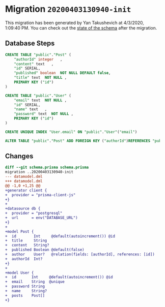 # Migration `20200403130940-init`

This migration has been generated by Yan Takushevich at 4/3/2020, 1:09:40 PM.
You can check out the [state of the schema](./schema.prisma) after the migration.

## Database Steps

```sql
CREATE TABLE "public"."Post" (
    "authorId" integer   ,
    "content" text   ,
    "id" SERIAL,
    "published" boolean  NOT NULL DEFAULT false,
    "title" text  NOT NULL ,
    PRIMARY KEY ("id")
) 

CREATE TABLE "public"."User" (
    "email" text  NOT NULL ,
    "id" SERIAL,
    "name" text   ,
    "password" text  NOT NULL ,
    PRIMARY KEY ("id")
) 

CREATE UNIQUE INDEX "User.email" ON "public"."User"("email")

ALTER TABLE "public"."Post" ADD FOREIGN KEY ("authorId")REFERENCES "public"."User"("id") ON DELETE SET NULL  ON UPDATE CASCADE
```

## Changes

```diff
diff --git schema.prisma schema.prisma
migration ..20200403130940-init
--- datamodel.dml
+++ datamodel.dml
@@ -1,0 +1,25 @@
+generator client {
+  provider = "prisma-client-js"
+}
+
+datasource db {
+  provider = "postgresql"
+  url      = env("DATABASE_URL")
+}
+
+model Post {
+  id        Int     @default(autoincrement()) @id
+  title     String
+  content   String?
+  published Boolean @default(false)
+  author    User?   @relation(fields: [authorId], references: [id])
+  authorId  Int?
+}
+
+model User {
+  id       Int     @default(autoincrement()) @id
+  email    String  @unique
+  password String
+  name     String?
+  posts    Post[]
+}
```


